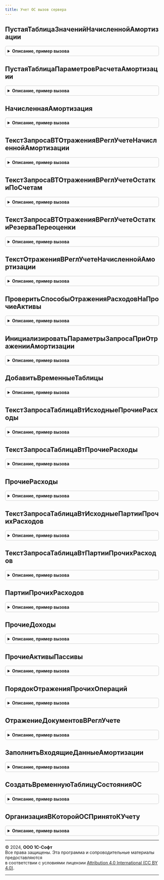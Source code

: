 ```yaml
---
title: Учет ОС вызов сервера
---
```



## ПустаяТаблицаЗначенийНачисленнойАмортизации
<details style="margin: 1em 0; padding: 0.5em; border: 1px solid #ccc; border-radius: 6px;">

<summary style="font-weight: bold; cursor: pointer;">Описание, пример вызова</summary>

```bsl

// Возвращает пустую таблицу значений начисленной амортизации
//
// Возвращаемое значение:
// 		ТаблицаЗначений - Пустая таблица начисленной амортизации.
//
Функция ПустаяТаблицаЗначенийНачисленнойАмортизации() Экспорт
```

Пример вызова
```bsl
Результат = УчетОСВызовСервера.ПустаяТаблицаЗначенийНачисленнойАмортизации() 
```
</details>

## ПустаяТаблицаПараметровРасчетаАмортизации
<details style="margin: 1em 0; padding: 0.5em; border: 1px solid #ccc; border-radius: 6px;">

<summary style="font-weight: bold; cursor: pointer;">Описание, пример вызова</summary>

```bsl

Функция ПустаяТаблицаПараметровРасчетаАмортизации() Экспорт
```

Пример вызова
```bsl
Результат = УчетОСВызовСервера.ПустаяТаблицаПараметровРасчетаАмортизации() 
```
</details>

## НачисленнаяАмортизация
<details style="margin: 1em 0; padding: 0.5em; border: 1px solid #ccc; border-radius: 6px;">

<summary style="font-weight: bold; cursor: pointer;">Описание, пример вызова</summary>

```bsl

// Возвращает таблицу начисленной амортизации
//
// Параметры:
//  ТаблицаОбъектовУчета	 - ТаблицаЗначений	 - Таблица объектов для начисления амортизации
//  ТаблицаРеквизитов		 - ТаблицаЗначений	 - Таблица реквизитов документа
//  ДобавитьПараметрыРасчета - Булево			 - Истина, если требуется добавить параметры расчета в таблицу начисленной амортизации
//  Отказ					 - Булево			 - Признак удачного завершения функции начисления амортизации.
//
// Возвращаемое значение:
//  ТаблицаЗначений - Таблица начисленных расходов по амортизации (формат представлен в функции ПустаяТаблицаЗначенийНачисленнойАмортизации).
//
Функция НачисленнаяАмортизация(ТаблицаОбъектовУчета, ТаблицаРеквизитов, ТаблицаПараметровРасчетаАмортизации, Отказ) Экспорт
```

Пример вызова
```bsl
Результат = УчетОСВызовСервера.НачисленнаяАмортизация(ТаблицаОбъектовУчета, ТаблицаРеквизитов, ТаблицаПараметровРасчетаАмортизации, Отказ) 
```
</details>

## ТекстЗапросаВТОтраженияВРеглУчетеНачисленнойАмортизации
<details style="margin: 1em 0; padding: 0.5em; border: 1px solid #ccc; border-radius: 6px;">

<summary style="font-weight: bold; cursor: pointer;">Описание, пример вызова</summary>

```bsl

// Возвращает текст запроса временных таблиц для отражения амортизации в регламентированном учете.
//
// Параметры:
// 		ИмяДокумента - Строка - Строка имени метаданных.
//
// Возвращаемое значение:
// 		Строка - Текст запроса
//
Функция ТекстЗапросаВТОтраженияВРеглУчетеНачисленнойАмортизации(ИмяДокумента) Экспорт
```

Пример вызова
```bsl
Результат = УчетОСВызовСервера.ТекстЗапросаВТОтраженияВРеглУчетеНачисленнойАмортизации(ИмяДокумента) 
```
</details>

## ТекстЗапросаВТОтраженияВРеглУчетеОстаткиПоСчетам
<details style="margin: 1em 0; padding: 0.5em; border: 1px solid #ccc; border-radius: 6px;">

<summary style="font-weight: bold; cursor: pointer;">Описание, пример вызова</summary>

```bsl

// Возвращает текст запроса временной таблицы остатков по счетам учета
//
// Возвращаемое значение:
// 		Строка - Текст запроса
//
Функция ТекстЗапросаВТОтраженияВРеглУчетеОстаткиПоСчетам() Экспорт
```

Пример вызова
```bsl
Результат = УчетОСВызовСервера.ТекстЗапросаВТОтраженияВРеглУчетеОстаткиПоСчетам() 
```
</details>

## ТекстЗапросаВТОтраженияВРеглУчетеОстаткиРезерваПереоценки
<details style="margin: 1em 0; padding: 0.5em; border: 1px solid #ccc; border-radius: 6px;">

<summary style="font-weight: bold; cursor: pointer;">Описание, пример вызова</summary>

```bsl

// Возвращает текст запроса временной таблицы остатков резерва переоценки
//
// Возвращаемое значение:
// 		Строка - Текст запроса
//
Функция ТекстЗапросаВТОтраженияВРеглУчетеОстаткиРезерваПереоценки() Экспорт
```

Пример вызова
```bsl
Результат = УчетОСВызовСервера.ТекстЗапросаВТОтраженияВРеглУчетеОстаткиРезерваПереоценки() 
```
</details>

## ТекстОтраженияВРеглУчетеНачисленнойАмортизации
<details style="margin: 1em 0; padding: 0.5em; border: 1px solid #ccc; border-radius: 6px;">

<summary style="font-weight: bold; cursor: pointer;">Описание, пример вызова</summary>

```bsl

// Возвращает текст запроса для отражения амортизации по документу в регламентированном учете.
//
// Возвращаемое значение:
// 		Строка - Текст запроса
//
Функция ТекстОтраженияВРеглУчетеНачисленнойАмортизации() Экспорт
```

Пример вызова
```bsl
Результат = УчетОСВызовСервера.ТекстОтраженияВРеглУчетеНачисленнойАмортизации() 
```
</details>

## ПроверитьСпособыОтраженияРасходовНаПрочиеАктивы
<details style="margin: 1em 0; padding: 0.5em; border: 1px solid #ccc; border-radius: 6px;">

<summary style="font-weight: bold; cursor: pointer;">Описание, пример вызова</summary>

```bsl

// Выполняет проверку ошибок в заполнении способов отражения расходов по амортизации.
//
// Параметры:
// 		ЭтотОбъект - ДокументОбъект.АмортизацияОС - Объект документа амортизации
// 		Отказ - Булево - Возврат, признак ошибки при выполнения проверки.
//
Процедура ПроверитьСпособыОтраженияРасходовНаПрочиеАктивы(ЭтотОбъект, Отказ) Экспорт
```

Пример вызова
```bsl
УчетОСВызовСервера.ПроверитьСпособыОтраженияРасходовНаПрочиеАктивы(ЭтотОбъект, Отказ) 
```
</details>

## ИнициализироватьПараметрыЗапросаПриОтраженииАмортизации
<details style="margin: 1em 0; padding: 0.5em; border: 1px solid #ccc; border-radius: 6px;">

<summary style="font-weight: bold; cursor: pointer;">Описание, пример вызова</summary>

```bsl

// Инициализирует параметры запроса данных проведения при отражении начисленной амортизации.
//
// Параметры:
//	Запрос			- Запрос 	- объект запроса к данным.
//	ДопПараметры	- Структура	- параметры, используемые для инициализации и получения данных документа.
//									см. описание ПроведениеДокументов.ДопПараметрыИнициализироватьДанныеДокументаДляПроведения().
//
Процедура ИнициализироватьПараметрыЗапросаПриОтраженииАмортизации(Запрос, ДопПараметры) Экспорт
```

Пример вызова
```bsl
УчетОСВызовСервера.ИнициализироватьПараметрыЗапросаПриОтраженииАмортизации(Запрос, ДопПараметры) 
```
</details>

## ДобавитьВременныеТаблицы
<details style="margin: 1em 0; padding: 0.5em; border: 1px solid #ccc; border-radius: 6px;">

<summary style="font-weight: bold; cursor: pointer;">Описание, пример вызова</summary>

```bsl

// Помещает в тексты запроса временную таблицу
//
// Параметры:
// 		ТекстыЗапроса - СписокЗначений - Список текстов запроса в который должны быть помещены временные таблицы
// 		ИменаТаблиц - Строка - Строка перечисленных через запятую временных таблиц, которые требуется поместить в ТекстыЗапроса.
//
Процедура ДобавитьВременныеТаблицы(ТекстыЗапроса, ИменаТаблиц) Экспорт
```

Пример вызова
```bsl
УчетОСВызовСервера.ДобавитьВременныеТаблицы(ТекстыЗапроса, ИменаТаблиц) 
```
</details>

## ТекстЗапросаТаблицаВтИсходныеПрочиеРасходы
<details style="margin: 1em 0; padding: 0.5em; border: 1px solid #ccc; border-radius: 6px;">

<summary style="font-weight: bold; cursor: pointer;">Описание, пример вызова</summary>

```bsl

Процедура ТекстЗапросаТаблицаВтИсходныеПрочиеРасходы(ТекстыЗапроса, ДополнительныйТекстЗапроса) Экспорт
```

Пример вызова
```bsl
УчетОСВызовСервера.ТекстЗапросаТаблицаВтИсходныеПрочиеРасходы(ТекстыЗапроса, ДополнительныйТекстЗапроса));
```
</details>

## ТекстЗапросаТаблицаВтПрочиеРасходы
<details style="margin: 1em 0; padding: 0.5em; border: 1px solid #ccc; border-radius: 6px;">

<summary style="font-weight: bold; cursor: pointer;">Описание, пример вызова</summary>

```bsl

Функция ТекстЗапросаТаблицаВтПрочиеРасходы(ТекстыЗапроса, ДополнительныйТекстЗапроса) Экспорт
```

Пример вызова
```bsl
Результат = УчетОСВызовСервера.ТекстЗапросаТаблицаВтПрочиеРасходы(ТекстыЗапроса, ДополнительныйТекстЗапроса));
```
</details>

## ПрочиеРасходы
<details style="margin: 1em 0; padding: 0.5em; border: 1px solid #ccc; border-radius: 6px;">

<summary style="font-weight: bold; cursor: pointer;">Описание, пример вызова</summary>

```bsl

// Текст запроса таблицы движений амортизации в прочих расходах при проведении документа начисления амортизации.
//
// Параметры:
// 		ТекстыЗапроса - СписокЗначений - Список текстов запроса
// 		Регистры - Строка, Структура, Неопределено - список регистров, разделенных запятой, или структура, в ключах которой - имена регистров требующих заполнения
// 		ДополнительныйТекстЗапроса - Строка - Строка дополнительного текста запроса объединения.
//
Процедура ПрочиеРасходы(ТекстыЗапроса, Регистры, ДополнительныйТекстЗапроса = Неопределено) Экспорт
```

Пример вызова
```bsl
УчетОСВызовСервера.ПрочиеРасходы(ТекстыЗапроса, Регистры, ДополнительныйТекстЗапроса);
```
</details>

## ТекстЗапросаТаблицаВтИсходныеПартииПрочихРасходов
<details style="margin: 1em 0; padding: 0.5em; border: 1px solid #ccc; border-radius: 6px;">

<summary style="font-weight: bold; cursor: pointer;">Описание, пример вызова</summary>

```bsl

Процедура ТекстЗапросаТаблицаВтИсходныеПартииПрочихРасходов(ТекстыЗапроса, ДополнительныйТекстЗапроса) Экспорт
```

Пример вызова
```bsl
УчетОСВызовСервера.ТекстЗапросаТаблицаВтИсходныеПартииПрочихРасходов(ТекстыЗапроса, ДополнительныйТекстЗапроса));
```
</details>

## ТекстЗапросаТаблицаВтПартииПрочихРасходов
<details style="margin: 1em 0; padding: 0.5em; border: 1px solid #ccc; border-radius: 6px;">

<summary style="font-weight: bold; cursor: pointer;">Описание, пример вызова</summary>

```bsl

Функция ТекстЗапросаТаблицаВтПартииПрочихРасходов(ТекстыЗапроса, ДополнительныйТекстЗапроса) Экспорт
```

Пример вызова
```bsl
Результат = УчетОСВызовСервера.ТекстЗапросаТаблицаВтПартииПрочихРасходов(ТекстыЗапроса, ДополнительныйТекстЗапроса));
```
</details>

## ПартииПрочихРасходов
<details style="margin: 1em 0; padding: 0.5em; border: 1px solid #ccc; border-radius: 6px;">

<summary style="font-weight: bold; cursor: pointer;">Описание, пример вызова</summary>

```bsl

// Текст запроса таблицы движений амортизации в партиях прочих расходов при проведении документа начисления амортизации.
//
// Параметры:
// 		ТекстыЗапроса - СписокЗначений - Список текстов запроса
// 		Регистры - Строка, Структура, Неопределено - список регистров, разделенных запятой, или структура, в ключах которой - имена регистров требующих заполнения.
// 		ДополнительныйТекстЗапроса - Строка - Строка дополнительного текста запроса объединения.
//
Процедура ПартииПрочихРасходов(ТекстыЗапроса, Регистры, ДополнительныйТекстЗапроса = Неопределено) Экспорт
```

Пример вызова
```bsl
УчетОСВызовСервера.ПартииПрочихРасходов(ТекстыЗапроса, Регистры, ДополнительныйТекстЗапроса);
```
</details>

## ПрочиеДоходы
<details style="margin: 1em 0; padding: 0.5em; border: 1px solid #ccc; border-radius: 6px;">

<summary style="font-weight: bold; cursor: pointer;">Описание, пример вызова</summary>

```bsl

// Текст запроса таблицы движений прочих доходов при проведении документа начисления амортизации.
//
// Параметры:
// 		ТекстыЗапроса - СписокЗначений - Список текстов запроса
// 		Регистры - Строка, Структура, Неопределено - список регистров, разделенных запятой, или структура, в ключах которой - имена регистров требующих заполнения.
// 		ДополнительныйТекстЗапроса - Строка - Строка дополнительного текста запроса объединения.
//
Процедура ПрочиеДоходы(ТекстыЗапроса, Регистры, ДополнительныйТекстЗапроса=Неопределено) Экспорт
```

Пример вызова
```bsl
УчетОСВызовСервера.ПрочиеДоходы(ТекстыЗапроса, Регистры, ДополнительныйТекстЗапроса);
```
</details>

## ПрочиеАктивыПассивы
<details style="margin: 1em 0; padding: 0.5em; border: 1px solid #ccc; border-radius: 6px;">

<summary style="font-weight: bold; cursor: pointer;">Описание, пример вызова</summary>

```bsl

// Текст запроса таблицы движений прочих активов/пассивов при проведении документа начисления амортизации.
//
// Параметры:
// 		ТекстыЗапроса - СписокЗначений - Список текстов запроса
// 		Регистры - Строка, Структура, Неопределено - список регистров, разделенных запятой, или структура, в ключах которой - имена регистров требующих заполнения
// 		ДополнительныйТекстЗапроса - Строка - Строка дополнительного текста запроса объединения.
//
Процедура ПрочиеАктивыПассивы(ТекстыЗапроса, Регистры, ДополнительныйТекстЗапроса=Неопределено) Экспорт
```

Пример вызова
```bsl
УчетОСВызовСервера.ПрочиеАктивыПассивы(ТекстыЗапроса, Регистры, ДополнительныйТекстЗапроса);
```
</details>

## ПорядокОтраженияПрочихОпераций
<details style="margin: 1em 0; padding: 0.5em; border: 1px solid #ccc; border-radius: 6px;">

<summary style="font-weight: bold; cursor: pointer;">Описание, пример вызова</summary>

```bsl

// Текст запроса таблицы порядка отражения прочих операций по начисленной амортизации.
//
// Параметры:
// 		ТекстыЗапроса - СписокЗначений - Список текстов запроса
// 		Регистры - Строка, Структура, Неопределено - список регистров, разделенных запятой, или структура, в ключах которой - имена регистров требующих заполнения.
//
Процедура ПорядокОтраженияПрочихОпераций(ТекстыЗапроса, Регистры) Экспорт
```

Пример вызова
```bsl
УчетОСВызовСервера.ПорядокОтраженияПрочихОпераций(ТекстыЗапроса, Регистры) 
```
</details>

## ОтражениеДокументовВРеглУчете
<details style="margin: 1em 0; padding: 0.5em; border: 1px solid #ccc; border-radius: 6px;">

<summary style="font-weight: bold; cursor: pointer;">Описание, пример вызова</summary>

```bsl

// Текст запроса таблицы отражения документа в регл. учете
//
// Параметры:
// 		ТекстыЗапроса - СписокЗначений - Список текстов запроса
// 		Регистры - Строка, Структура, Неопределено - список регистров, разделенных запятой, или структура, в ключах которой - имена регистров требующих заполнения.
// 		ДополнительныйТекстЗапроса - Строка - Строка дополнительного текста запроса объединения.
//
Процедура ОтражениеДокументовВРеглУчете(ТекстыЗапроса, Регистры, ДополнительныйТекстЗапроса=Неопределено) Экспорт
```

Пример вызова
```bsl
УчетОСВызовСервера.ОтражениеДокументовВРеглУчете(ТекстыЗапроса, Регистры, ДополнительныйТекстЗапроса);
```
</details>

## ЗаполнитьВходящиеДанныеАмортизации
<details style="margin: 1em 0; padding: 0.5em; border: 1px solid #ccc; border-radius: 6px;">

<summary style="font-weight: bold; cursor: pointer;">Описание, пример вызова</summary>

```bsl

// Заполняет входящие данные расчета и отражения амортизации, необходимые для проверки выполненных обновлений ИБ.
//
// Параметры:
// 		ВходящиеДанные - Соответствие из КлючИЗначение - Данные расчета и отражения амортизации:
// 			* Ключ - Строка, ОбъектМетаданных - входящие данные, используемые  операцией
// 			* Значение - см. ОбновлениеИнформационнойБазы.ЕстьДанныеДляОбработки.Отбор
//
Процедура ЗаполнитьВходящиеДанныеАмортизации(ВходящиеДанные) Экспорт
```

Пример вызова
```bsl
УчетОСВызовСервера.ЗаполнитьВходящиеДанныеАмортизации(ВходящиеДанные) 
```
</details>

## СоздатьВременнуюТаблицуСостоянияОС
<details style="margin: 1em 0; padding: 0.5em; border: 1px solid #ccc; border-radius: 6px;">

<summary style="font-weight: bold; cursor: pointer;">Описание, пример вызова</summary>

```bsl

// Создает временную таблицу накопленных стоимостей для указанного менеджера в разрезе основных средств и документов
// 		Переданный менеджер временных таблиц должен содержать таблицу "втОбъектыДокументов",
// 		содержащую поля "Ссылка", "ОсновноеСредство", "Дата", "Организация".
//
// Параметры:
// 		МенеджерВТ - МенеджерВременныхТаблиц - Менеджер временных таблиц исходного запроса.
//
Процедура СоздатьВременнуюТаблицуСостоянияОС(МенеджерВТ) Экспорт
```

Пример вызова
```bsl
УчетОСВызовСервера.СоздатьВременнуюТаблицуСостоянияОС(МенеджерВТ) 
```
</details>

## ОрганизацияВКоторойОСПринятоКУчету
<details style="margin: 1em 0; padding: 0.5em; border: 1px solid #ccc; border-radius: 6px;">

<summary style="font-weight: bold; cursor: pointer;">Описание, пример вызова</summary>

```bsl

// Определяет в какой организации ОС принято к учету.
//
// Параметры:
//  ОсновноеСредство - СправочникСсылка.ОбъектыЭксплуатации - ОС, для которого нужно проверить принятие к учету.
//
// Возвращаемое значение:
//  СправочникСсылка.Организации - организация, в которой данное ОС принято к учету.
//
Функция ОрганизацияВКоторойОСПринятоКУчету(ОсновноеСредство) Экспорт
```

Пример вызова
```bsl
Результат = УчетОСВызовСервера.ОрганизацияВКоторойОСПринятоКУчету(ОсновноеСредство) 
```
</details>

---

© 2024, **ООО 1С-Софт**  
Все права защищены. Эта программа и сопроводительные материалы предоставляются  
в соответствии с условиями лицензии [Attribution 4.0 International (CC BY 4.0)](https://creativecommons.org/licenses/by/4.0/legalcode).

---
